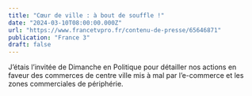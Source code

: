 ```yaml
---
title: "Cœur de ville : à bout de souffle !"
date: "2024-03-10T08:00:00.000Z"
url: "https://www.francetvpro.fr/contenu-de-presse/65646871"
publication: "France 3"
draft: false
---
```


J’étais l’invitée de Dimanche en Politique pour détailler nos actions en faveur des commerces de centre ville mis à mal par l’e-commerce et les zones commerciales de périphérie.
